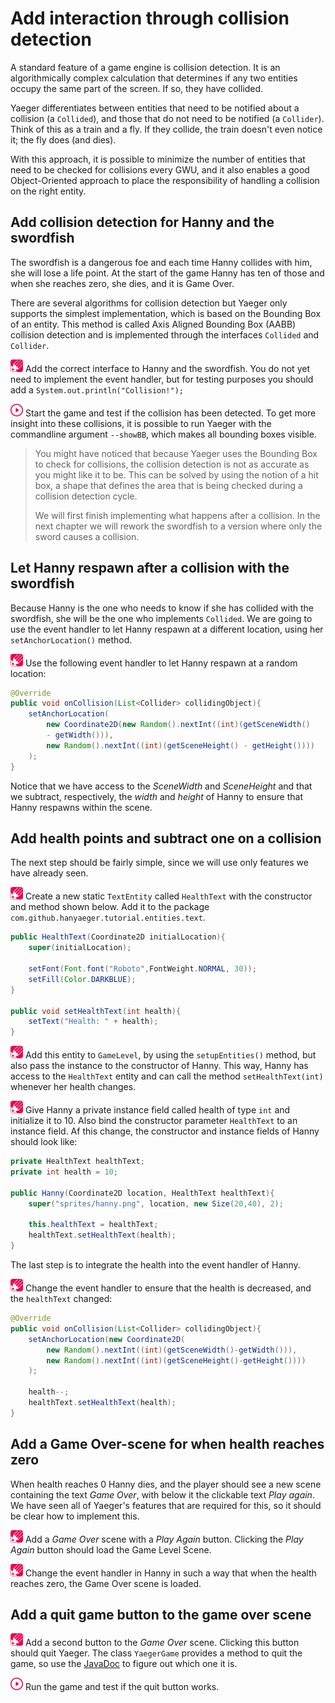 # Add interaction through collision detection

A standard feature of a game engine is collision detection. It is an
algorithmically complex calculation that determines if any two entities occupy
the same part of the screen. If so, they have collided.

Yaeger differentiates between entities that need to be notified about a
collision (a `Collided`), and those that do not need to be notified (a 
`Collider`). Think of this as a train and a fly. If they collide, the train 
doesn't even notice it; the fly does (and dies).

With this approach, it is possible to minimize the number of entities that need
to be checked for collisions every GWU, and it also enables a good
Object-Oriented approach to place the responsibility of handling a collision on
the right entity.

## Add collision detection for Hanny and the swordfish

The swordfish is a dangerous foe and each time Hanny collides with him, she will
lose a life point. At the start of the game Hanny has ten of those and when she
reaches zero, she dies, and it is Game Over.

There are several algorithms for collision detection but Yaeger only supports
the simplest implementation, which is based on the Bounding Box of an entity.
This method is called Axis Aligned Bounding Box (AABB) collision detection and
is implemented through the interfaces `Collided` and `Collider`.

![Edit](images/edit.png) Add the correct interface to Hanny and the swordfish.
You do not yet need to implement the event handler, but for testing purposes you
should add a `System.out.println("Collision!");`

![Run](images/play.png) Start the game and test if the collision has been
detected. To get more insight into these collisions, it is possible to run
Yaeger with the commandline argument `--showBB`, which makes all bounding boxes
visible.

> You might have noticed that because Yaeger uses the Bounding Box to check for 
> collisions, the collision detection is not as accurate as you might like it to
> be. This can be solved by using the notion of a hit box, a shape that defines 
> the area that is being checked during a collision detection cycle.
>
> We will first finish implementing what happens after a collision. In the next
> chapter we will rework the swordfish to a version where only the sword causes
> a collision.

## Let Hanny respawn after a collision with the swordfish

Because Hanny is the one who needs to know if she has collided with the
swordfish, she will be the one who implements `Collided`. We are going to 
use the event handler to let Hanny respawn at a different location, using 
her `setAnchorLocation()` method.

![Edit](images/edit.png) Use the following event handler to let Hanny respawn at
a random location:

```java
@Override
public void onCollision(List<Collider> collidingObject){
    setAnchorLocation(
        new Coordinate2D(new Random().nextInt((int)(getSceneWidth() 
        - getWidth())),
        new Random().nextInt((int)(getSceneHeight() - getHeight())))
    );
}
```

Notice that we have access to the *SceneWidth* and *SceneHeight* and that we
subtract, respectively, the *width* and *height* of Hanny to ensure that 
Hanny respawns within the scene.

## Add health points and subtract one on a collision

The next step should be fairly simple, since we will use only features we have
already seen.

![Edit](images/edit.png) Create a new static `TextEntity` called `HealthText`
with the constructor and method shown below. Add it to the
package `com.github.hanyaeger.tutorial.entities.text`.

```java
public HealthText(Coordinate2D initialLocation){
    super(initialLocation);

    setFont(Font.font("Roboto",FontWeight.NORMAL, 30));
    setFill(Color.DARKBLUE);
}

public void setHealthText(int health){
    setText("Health: " + health);
}
```

![Edit](images/edit.png) Add this entity to `GameLevel`, by using  the 
`setupEntities()` method, but also pass the instance to the constructor of
Hanny. This way, Hanny has access to the `HealthText` entity and can call the
method `setHealthText(int)` whenever her health changes.

![Edit](images/edit.png) Give Hanny a private instance field called health of
type `int` and initialize it to 10. Also bind the constructor
parameter `HealthText` to an instance field. Af this change, the constructor and
instance fields of Hanny should look like:

```java
private HealthText healthText;
private int health = 10;

public Hanny(Coordinate2D location, HealthText healthText){
    super("sprites/hanny.png", location, new Size(20,40), 2);

    this.healthText = healthText;
    healthText.setHealthText(health);
}
```

The last step is to integrate the health into the event handler of Hanny.

![Edit](images/edit.png) Change the event handler to ensure that the health is
decreased, and the `healthText` changed:

```java
@Override
public void onCollision(List<Collider> collidingObject){
    setAnchorLocation(new Coordinate2D(
        new Random().nextInt((int)(getSceneWidth()-getWidth())),
        new Random().nextInt((int)(getSceneHeight()-getHeight())))
    );

    health--;
    healthText.setHealthText(health);
}
```

## Add a Game Over-scene for when health reaches zero

When health reaches 0 Hanny dies, and the player should see a new scene
containing the text *Game Over*, with below it the clickable text *Play
again*. We have seen all of Yaeger's features that are required for this, so
it should be clear how to implement this.

![Edit](images/edit.png) Add a *Game Over* scene with a *Play Again* button.
Clicking the *Play Again* button should load the Game Level Scene.

![Edit](images/edit.png) Change the event handler in Hanny in such a way that
when the health reaches zero, the Game Over scene is loaded.

## Add a quit game button to the game over scene

![Edit](images/edit.png) Add a second button to the *Game Over* scene. Clicking
this button should quit Yaeger. The class `YaegerGame` provides a method to
quit the game, so use
the [JavaDoc](https://han-yaeger.github.io/yaeger/hanyaeger/com/github/hanyaeger/api/YaegerGame.html)
to figure out which one it is.

![Run](images/play.png) Run the game and test if the quit button works.

